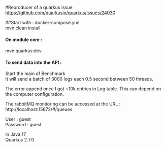 #Reproducer of a quarkus issue
https://github.com/quarkusio/quarkus/issues/24030

##Start with :
docker-compose.yml  
mvn clean install
#### On module core :
mvn quarkus:dev

#### To send data into the API :
Start the main of Benchmark  
It will send a batch of 3000 logs each 0.5 second between 50 threads.


The error append once I got ~10k entries in Log table.
This can depend on the computer configuration.

The rabbitMQ monitoring can be accessed at the URL :  
http://localhost:15672/#/queues

User : guest  
Password : guest

In Java 17  
Quarkus 2.7.0